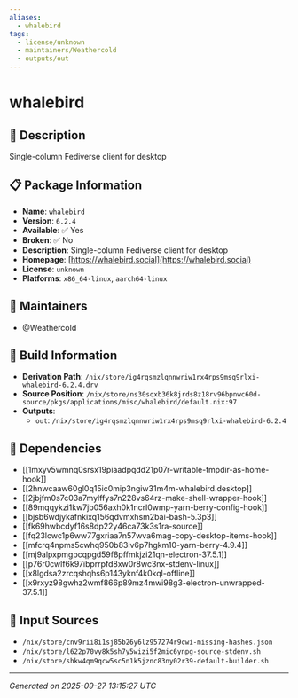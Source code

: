 ```yaml
---
aliases:
  - whalebird
tags:
  - license/unknown
  - maintainers/Weathercold
  - outputs/out
---
```


# whalebird

## 📝 Description

Single-column Fediverse client for desktop

## 📋 Package Information

- **Name**: `whalebird`
- **Version**: `6.2.4`
- **Available**: ✅ Yes
- **Broken**: ✅ No
- **Description**: Single-column Fediverse client for desktop
- **Homepage**: [https://whalebird.social](https://whalebird.social)
- **License**: `unknown`
- **Platforms**: `x86_64-linux`, `aarch64-linux`
## 👥 Maintainers

- @Weathercold


## 🔧 Build Information

- **Derivation Path**: `/nix/store/ig4rqsmzlqnnwriw1rx4rps9msq9rlxi-whalebird-6.2.4.drv`
- **Source Position**: `/nix/store/ns30sqxb36k8jrds8z18rv96bpnwc60d-source/pkgs/applications/misc/whalebird/default.nix:97`
- **Outputs**:
  - `out`:  `/nix/store/ig4rqsmzlqnnwriw1rx4rps9msq9rlxi-whalebird-6.2.4`

## 🔗 Dependencies

- [[1mxyv5wmnq0srsx19piaadpqdd21p07r-writable-tmpdir-as-home-hook]]
- [[2hnwcaaw60gl0q15ic0mip3ngiw31m4m-whalebird.desktop]]
- [[2jbjfm0s7c03a7mylffys7n228vs64rz-make-shell-wrapper-hook]]
- [[89mqqykzi1kw7jb056axh0k1ncrl0wmp-yarn-berry-config-hook]]
- [[bjsb6wdjykafnkixq156qdvmxhsm2bai-bash-5.3p3]]
- [[fk69hwbcdyf16s8dp22y46ca73k3s1ra-source]]
- [[fq23lcwc1p6ww77gxriaa7n57wva6mag-copy-desktop-items-hook]]
- [[mfcrq4npms5cwhq950b83iv6p7hgkm10-yarn-berry-4.9.4]]
- [[mj9alpxpmgpcqpgd59f8pffmkjzi21qn-electron-37.5.1]]
- [[p76r0cwlf6k97ibprrpfd8xw0r8wc3nx-stdenv-linux]]
- [[x8lgdsa2zrcqshqhs6p143yknf4k0kql-offline]]
- [[x9rxyz98gwhz2wmf866p89mz4mwi98g3-electron-unwrapped-37.5.1]]

## 📁 Input Sources

- `/nix/store/cnv9rii8i1sj85b26y6lz957274r9cwi-missing-hashes.json`
- `/nix/store/l622p70vy8k5sh7y5wizi5f2mic6ynpg-source-stdenv.sh`
- `/nix/store/shkw4qm9qcw5sc5n1k5jznc83ny02r39-default-builder.sh`

---
*Generated on 2025-09-27 13:15:27 UTC*
